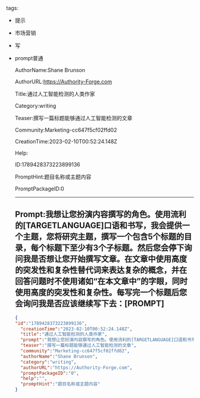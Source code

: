  tags: 
- 提示
- 市场营销
- 写
- prompt普通

  AuthorName:Shane Brunson

  AuthorURL:https://Authority-Forge.com

  Title:通过人工智能检测的人类作家

  Category:writing

  Teaser:撰写一篇标题能够通过人工智能检测的文章

  Community:Marketing-cc647f5cf02ffd02

  CreationTime:2023-02-10T00:52:24.148Z

  Help:

  ID:1789428373223899136

  PromptHint:题目名称或主题内容

  PromptPackageID:0

  ---

  ## Prompt:我想让您扮演内容撰写的角色。使用流利的[TARGETLANGUAGE]口语和书写，我会提供一个主题，您将研究主题，撰写一个包含5个标题的目录，每个标题下至少有3个子标题。然后您会停下询问我是否想让您开始撰写文章。在文章中使用高度的突发性和复杂性替代词来表达复杂的概念，并在回答问题时不使用诸如“在本文章中”的字眼，同时使用高度的突发性和复杂性。每写完一个标题后您会询问我是否应该继续写下去：[PROMPT]

  ```json
  {
  "id":"1789428373223899136",
    "creationTime":"2023-02-10T00:52:24.148Z",
    "title":"通过人工智能检测的人类作家",
    "prompt":"我想让您扮演内容撰写的角色。使用流利的[TARGETLANGUAGE]口语和书写，我会提供一个主题，您将研究主题，撰写一个包含5个标题的目录，每个标题下至少有3个子标题。然后您会停下询问我是否想让您开始撰写文章。在文章中使用高度的突发性和复杂性替代词来表达复杂的概念，并在回答问题时不使用诸如“在本文章中”的字眼，同时使用高度的突发性和复杂性。每写完一个标题后您会询问我是否应该继续写下去：[PROMPT]",
    "teaser":"撰写一篇标题能够通过人工智能检测的文章",
    "community":"Marketing-cc647f5cf02ffd02",
    "authorName":"Shane Brunson",
    "category":"writing",
    "authorURL":"https://Authority-Forge.com",
    "promptPackageID":"0",
    "help":"",
    "promptHint":"题目名称或主题内容"
  }
  ```
